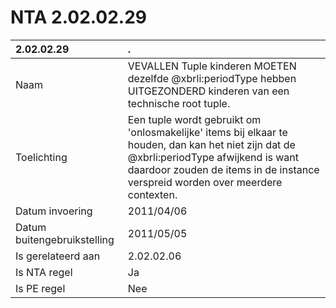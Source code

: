 # NTA 2.02.02.29

 2.02.02.29 | . 
 :--- | :--- 
 Naam | VEVALLEN Tuple kinderen MOETEN dezelfde @xbrli:periodType hebben UITGEZONDERD kinderen van een technische root tuple. 
 Toelichting | Een tuple wordt gebruikt om 'onlosmakelijke' items bij elkaar te houden, dan kan het niet zijn dat de @xbrli:periodType afwijkend is want daardoor zouden de items in de instance verspreid worden over meerdere contexten. 
 Datum invoering | 2011/04/06 
 Datum buitengebruikstelling | 2011/05/05 
 Is gerelateerd aan | 2.02.02.06 
 Is NTA regel | Ja 
 Is PE regel | Nee 
